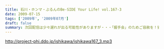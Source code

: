 ```yaml
---
title: 石川・ホンマ・ぶるんのBe-SIDE Your Life! vol.167-3
date: 2009-07-15
tags: ['2009年', '2009年07月']
draft: false
summary: 次回配信は少々遅れが出る可能性がありますが・・・「握手会」のためご容赦を！安全運転での帰還を祈っていてください～～～NAMAE
---
```


http://project-phi.ddo.jp/ishikawa/ishikawa167_3.mp3
